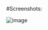 #Screenshots:

![image](https://user-images.githubusercontent.com/68532659/120550168-1ffc0e80-c412-11eb-9ba6-815ee38dd896.png)

